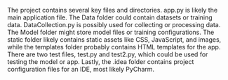 The project contains several key files and directories. app.py is likely the main application file. The Data folder could contain datasets or training data. DataCollection.py is possibly used for collecting or processing data. The Model folder might store model files or training configurations. The static folder likely contains static assets like CSS, JavaScript, and images, while the templates folder probably contains HTML templates for the app. There are two test files, test.py and test2.py, which could be used for testing the model or app. Lastly, the .idea folder contains project configuration files for an IDE, most likely PyCharm.
